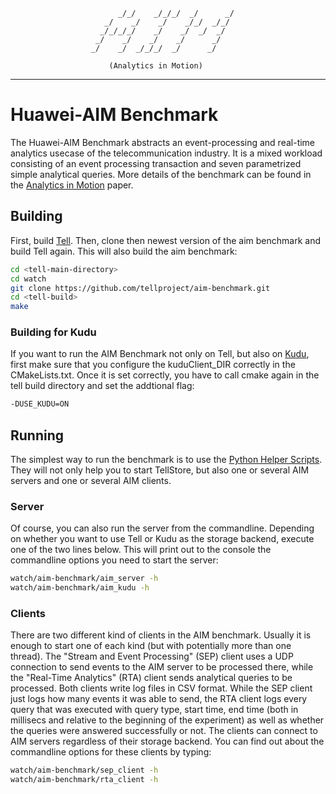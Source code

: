                                                          
                            _/_/    _/_/_/  _/      _/   
                         _/    _/    _/    _/_/  _/_/    
                        _/_/_/_/    _/    _/  _/  _/     
                       _/    _/    _/    _/      _/      
                      _/    _/  _/_/_/  _/      _/       

                          (Analytics in Motion)

-----------------------------------------------------------------------------------------------------------

# Huawei-AIM Benchmark
The Huawei-AIM Benchmark abstracts an event-processing and real-time analytics usecase of the telecommunication industry.
It is a mixed workload consisting of an event processing transaction and seven parametrized simple analytical queries.
More details of the benchmark can be found in the [Analytics in Motion](http://people.inf.ethz.ch/braunl/AIM-SIGMOD-2015.pdf) paper.

## Building
First, build [Tell](https://github.com/tellproject/tell). Then, clone then newest version of the aim benchmark and build Tell again. This will also build the aim benchmark:

```bash
cd <tell-main-directory>
cd watch
git clone https://github.com/tellproject/aim-benchmark.git
cd <tell-build>
make
```

### Building for Kudu
If you want to run the AIM Benchmark not only on Tell, but also on [Kudu](http://getkudu.io), first make sure that you configure the kuduClient_DIR correctly in the CMakeLists.txt. Once it is set correctly, you have to call cmake again in the tell build directory and set the addtional flag:

```bash
-DUSE_KUDU=ON
```

## Running
The simplest way to run the benchmark is to use the [Python Helper Scripts](https://github.com/tellproject/helper_scripts). They will not only help you to start TellStore, but also one or several AIM servers and one or several AIM clients.

### Server
Of course, you can also run the server from the commandline. Depending on whether you want to use Tell or Kudu as the storage backend, execute one of the two lines below. This will print out to the console the commandline options you need to start the server:

```bash
watch/aim-benchmark/aim_server -h
watch/aim-benchmark/aim_kudu -h
```

### Clients
There are two different kind of clients in the AIM benchmark. Usually it is enough to start one of each kind (but with potentially more than one thread). The "Stream and Event Processing" (SEP) client uses a UDP connection to send events to the AIM server to be processed there, while the "Real-Time Analytics" (RTA) client sends analytical queries to be processed. Both clients write log files in CSV format. While the SEP client just logs how many events it was able to send, the RTA client logs every query that was executed with query type, start time, end time (both in millisecs and relative to the beginning of the experiment) as well as whether the queries were answered successfully or not. The clients can connect to AIM servers regardless of their storage backend. You can find out about the commandline options for these clients by typing:

```bash
watch/aim-benchmark/sep_client -h
watch/aim-benchmark/rta_client -h
```
